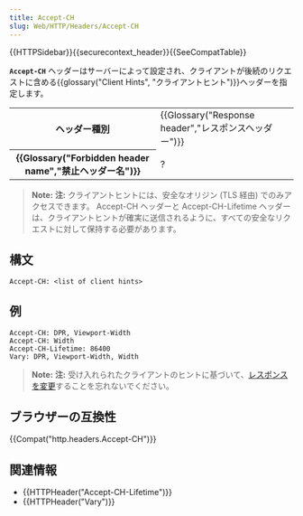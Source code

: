 ```yaml
---
title: Accept-CH
slug: Web/HTTP/Headers/Accept-CH
---
```


{{HTTPSidebar}}{{securecontext_header}}{{SeeCompatTable}}

**`Accept-CH`** ヘッダーはサーバーによって設定され、クライアントが後続のリクエストに含める{{glossary("Client Hints", "クライアントヒント")}}ヘッダーを指定します。

<table class="properties">
  <tbody>
    <tr>
      <th scope="row">ヘッダー種別</th>
      <td>
        {{Glossary("Response header","レスポンスヘッダー")}}
      </td>
    </tr>
    <tr>
      <th scope="row">
        {{Glossary("Forbidden header name","禁止ヘッダー名")}}
      </th>
      <td>?</td>
    </tr>
  </tbody>
</table>

> **Note:** **注:** クライアントヒントには、安全なオリジン (TLS 経由) でのみアクセスできます。 Accept-CH ヘッダーと Accept-CH-Lifetime ヘッダーは、クライアントヒントが確実に送信されるように、すべての安全なリクエストに対して保持する必要があります。

## 構文

```
Accept-CH: <list of client hints>
```

## 例

```
Accept-CH: DPR, Viewport-Width
Accept-CH: Width
Accept-CH-Lifetime: 86400
Vary: DPR, Viewport-Width, Width
```

> **Note:** **注:** 受け入れられたクライアントのヒントに基づいて、[レスポンスを変更](/ja/docs/Glossary/Client_hints#Varying_Client_Hints)することを忘れないでください。

## ブラウザーの互換性

{{Compat("http.headers.Accept-CH")}}

## 関連情報

- {{HTTPHeader("Accept-CH-Lifetime")}}
- {{HTTPHeader("Vary")}}
